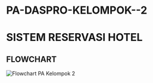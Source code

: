# PA-DASPRO-KELOMPOK--2
# SISTEM RESERVASI HOTEL #

## FLOWCHART ##
![Flowchart PA Kelompok 2](https://github.com/Praktikum-Akhir-Kelompok-2/PA-DASPRO-KELOMPO--2/assets/144756754/1bd4836e-b421-4902-badd-eff35cd94c7e)


